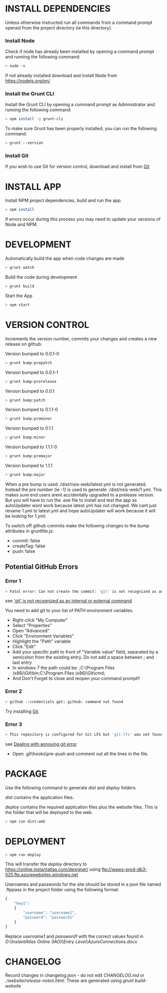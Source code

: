# INSTALL DEPENDENCIES

Unless otherwise instructed run all commands from a command prompt opened from the project directory (ie this directory).

### Install Node
Check if node has already been installed by opening a command prompt and running the following command: 
```sh
> node -v
```
If not already installed download and install Node from https://nodejs.org/en/

### Install the Grunt CLI
Install the Grunt CLI by opening a command prompt as Administrator and running the following command: 
```sh
> npm install -g grunt-cli
```

To make sure Grunt has been properly installed, you can run the following command:
```sh
> grunt --version
```

### Install Git
If you wish to use Git for version control, download and install from [Git](https://git-scm.com/downloads)

# INSTALL APP 

Install NPM project dependencies, build and run the app.

```sh
> npm install
```

If errors occur during this process you may need to update your versions of Node and NPM.

# DEVELOPMENT

Automatically build the app when code changes are made  
```sh
> grunt watch
```

Build the code during development
```sh
> grunt build
```

Start the App 
```sh
> npm start
```

# VERSION CONTROL

Increments the version number, commits your changes and creates a new release on github: 

Version bumped to 0.0.1-0
```sh
> grunt bump:prepatch
```

Version bumped to 0.0.1-1

```sh
> grunt bump:prerelease
```

Version bumped to 0.0.1
```sh
> grunt bump:patch
```

Version bumped to 0.1.1-0
```sh
> grunt bump:preminor
```

Version bumped to 0.1.1
```sh
> grunt bump:minor
```

Version bumped to 1.1.1-0
```sh
> grunt bump:premajor
```

Version bumped to 1.1.1
```sh
> grunt bump:major
```

When a pre bump is used ./dist/nsis-web/latest.yml is not generated.
Instead the pre number (ie -1) is used to generate ./dist/nsis-web/1.yml.
This makes sure end users arent accidentally upgraded to a prelease version.
But you will have to run the .exe file to install and test the app as autoUpdater wont work because latest.yml has not changed.
We cant just rename 1.yml to latest.yml and hope autoUpdater will work because it will be looking for 1.yml.

To switch off github commits make the following changes to the *bump* attributes in gruntfile.js:

* commit: false
* createTag: false
* push: false

## Potential GitHub Errors

### Error 1

```sh
> Fatal error: Can not create the commit: 'git' is not recognized as an internal or external command, operable program or batch file
```

see ['git' is not recognized as an internal or external command](https://stackoverflow.com/questions/4492979/git-is-not-recognized-as-an-internal-or-external-command)

You need to add git to your list of PATH environment variables.

* Right-click "My Computer"
* Select "Properties"
* Open "Advanced"
* Click "Environment Variables"
* Highlight the "Path" variable
* Click "Edit"
* Add your specific path to front of "Variable value" field, separated by a semicolon from the existing entry. Do not add a space between ; and last entry
* In windows 7 the path could be: ;C:\Program Files (x86)\Git\bin;C:\Program Files (x86)\Git\cmd;
* And Don't Forget to close and reopen your command prompt!! 

### Error 2

```sh
> github --credentials get: github: command not found
```
  
Try installing [Git](https://git-scm.com/downloads)

### Error 3

```sh
> This repository is configured for Git LFS but 'git-lfs' was not found on your path
```

see [Dealing with annoying git error](https://stackoverflow.com/questions/36848741/dealing-with-annoying-git-error)

* Open .git\hooks\pre-push and comment out all the lines in the file.


# PACKAGE

Use the following command to generate *dist* and *deploy* folders.

*dist* contains the application files.

*deploy* contains the required application files plus the website files. This is the folder that will be deployed to the web.

```sh
> npm run dist:web
```

# DEPLOYMENT

```sh
> npm run deploy
```

This will transfer the *deploy* directory to https://online.instantatlas.com/designer/ using ftp://waws-prod-db3-025.ftp.azurewebsites.windows.net

Usernames and passwords for the site should be stored in a json file named .ftppass in the project folder using the following format:

```javascript
{
	"key1": 
	{
		"username": "username1",
		"password": "password1"
	}
} 
```

Replace *username1* and *password1* with the correct values found in *O:\InstantAtlas Online (IAO)\Entry Level\AzureConnections.docx*

# CHANGELOG

Record changes in changelog.json - do not edit *CHANGELOG.md* or *./website/release-notes.html*. These are generated using *grunt build-website*